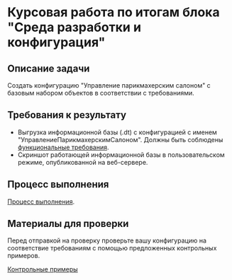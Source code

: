 # Курсовая работа по итогам блока "Среда разработки и конфигурация"
## Описание задачи
Создать конфигурацию "Управление парикмахерским салоном" с базовым набором объектов в соответствии с требованиями.
## Требования к результату
- Выгрузка информационной базы (.dt) с конфигурацией с именем "УправлениеПарикмахерскимСалоном". Должны быть соблюдены [функциональные требования](requirements.md).
- Скриншот работающей информационной базы в пользовательском режиме, опубликованной на веб-сервере.
## Процесс выполнения
[Процесс выполнения](howto.md).
## Материалы для проверки
Перед отправкой на проверку проверьте вашу конфигурацию на соответствие требованиям с помощью предложенных контрольных примеров.

[Контрольные примеры](test-cases.md)
